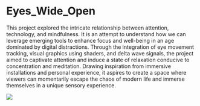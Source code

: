 # Eyes_Wide_Open

This project explored the intricate relationship between attention, technology, and mindfulness. 
It is an attempt to understand how we can leverage emerging tools to enhance focus and well-being in an age dominated by digital distractions.
Through the integration of eye movement tracking, visual graphics using shaders, and delta wave signals, the project aimed to captivate attention and induce a state of relaxation conducive to concentration and meditation. 
Drawing inspiration from immersive installations and personal experience, it aspires to create a space where viewers can momentarily escape the chaos of modern life and immerse themselves in a unique sensory experience.

![](https://github.com/gpols/Eyes_Wide_Open/blob/9638df95e35603028761f2397832be5be1183613/ccpgiphy.gif)
<br>
